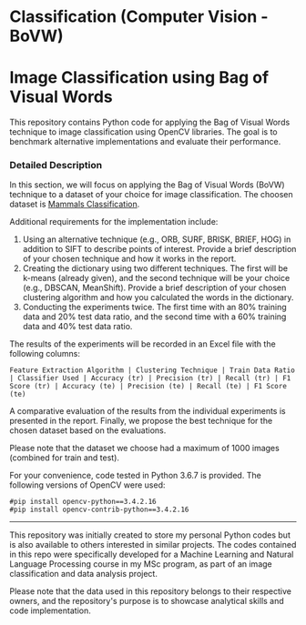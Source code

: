 # Classification (Computer Vision - BoVW)
# Image Classification using Bag of Visual Words

This repository contains Python code for applying the Bag of Visual Words technique to image classification using OpenCV libraries. The goal is to benchmark alternative implementations and evaluate their performance.

### Detailed Description

In this section, we will focus on applying the Bag of Visual Words (BoVW) technique to a dataset of your choice for image classification. The choosen dataset is [Mammals Classification](https://www.kaggle.com/datasets/anirudhg15/mammals-classification).

Additional requirements for the implementation include:

1. Using an alternative technique (e.g., ORB, SURF, BRISK, BRIEF, HOG) in addition to SIFT to describe points of interest. Provide a brief description of your chosen technique and how it works in the report.
2. Creating the dictionary using two different techniques. The first will be k-means (already given), and the second technique will be your choice (e.g., DBSCAN, MeanShift). Provide a brief description of your chosen clustering algorithm and how you calculated the words in the dictionary.
3. Conducting the experiments twice. The first time with an 80% training data and 20% test data ratio, and the second time with a 60% training data and 40% test data ratio.

The results of the experiments will be recorded in an Excel file with the following columns:

    Feature Extraction Algorithm | Clustering Technique | Train Data Ratio | Classifier Used | Accuracy (tr) | Precision (tr) | Recall (tr) | F1 Score (tr) | Accuracy (te) | Precision (te) | Recall (te) | F1 Score (te)

A comparative evaluation of the results from the individual experiments is presented in the report. Finally, we propose the best technique for the chosen dataset based on the evaluations.

Please note that the dataset we choose had a maximum of 1000 images (combined for train and test).

For your convenience, code tested in Python 3.6.7 is provided. The following versions of OpenCV were used:

    #pip install opencv-python==3.4.2.16
    #pip install opencv-contrib-python==3.4.2.16

---

This repository was initially created to store my personal Python codes but is also available to others interested in similar projects. The codes contained in this repo were specifically developed for a Machine Learning and Natural Language Processing course in my MSc program, as part of an image classification and data analysis project.

Please note that the data used in this repository belongs to their respective owners, and the repository's purpose is to showcase analytical skills and code implementation.
